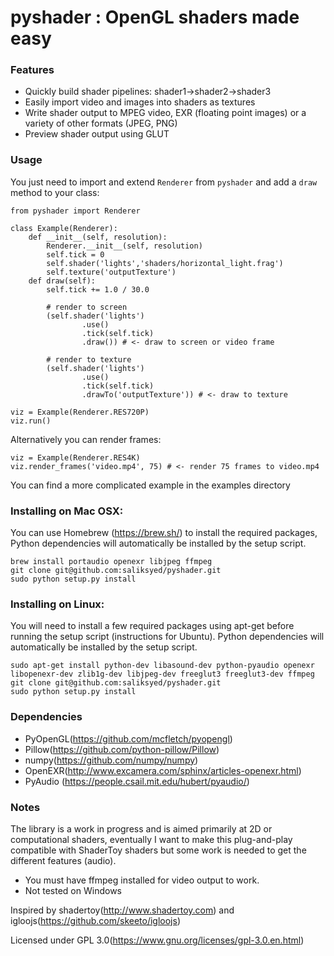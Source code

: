 pyshader : OpenGL shaders made easy
====================

### Features
* Quickly build shader pipelines: shader1->shader2->shader3
* Easily import video and images into shaders as textures
* Write shader output to MPEG video, EXR (floating point images) or a variety of other formats (JPEG, PNG)
* Preview shader output using GLUT

### Usage

You just need to import and extend `Renderer` from `pyshader` and add a `draw` method
to your class:

```
from pyshader import Renderer

class Example(Renderer):
    def __init__(self, resolution):
        Renderer.__init__(self, resolution)
        self.tick = 0
        self.shader('lights','shaders/horizontal_light.frag')
        self.texture('outputTexture')
    def draw(self):
        self.tick += 1.0 / 30.0

        # render to screen
        (self.shader('lights')
                .use()
                .tick(self.tick)
                .draw()) # <- draw to screen or video frame

        # render to texture
        (self.shader('lights')
                .use()
                .tick(self.tick)
                .drawTo('outputTexture')) # <- draw to texture

viz = Example(Renderer.RES720P)
viz.run()
```

Alternatively you can render frames:

```
viz = Example(Renderer.RES4K)
viz.render_frames('video.mp4', 75) # <- render 75 frames to video.mp4
```

You can find a more complicated example in the examples directory


### Installing on Mac OSX:
You can use Homebrew (https://brew.sh/) to install the required packages, Python dependencies will automatically be installed by the setup script.
```
brew install portaudio openexr libjpeg ffmpeg
git clone git@github.com:saliksyed/pyshader.git
sudo python setup.py install
```
### Installing on Linux: 
You will need to install a few required packages using apt-get before running the setup script (instructions for Ubuntu). Python dependencies will automatically be installed by the setup script.
```
sudo apt-get install python-dev libasound-dev python-pyaudio openexr libopenexr-dev zlib1g-dev libjpeg-dev freeglut3 freeglut3-dev ffmpeg
git clone git@github.com:saliksyed/pyshader.git
sudo python setup.py install
```


### Dependencies
* PyOpenGL(https://github.com/mcfletch/pyopengl)
* Pillow(https://github.com/python-pillow/Pillow)
* numpy(https://github.com/numpy/numpy)
* OpenEXR(http://www.excamera.com/sphinx/articles-openexr.html)
* PyAudio (https://people.csail.mit.edu/hubert/pyaudio/)

### Notes
The library is a work in progress and is aimed primarily at 2D or computational shaders, 
eventually I want to make this plug-and-play compatible with ShaderToy shaders but some work
is needed to get the different features (audio).

* You must have ffmpeg installed for video output to work.
* Not tested on Windows

Inspired by shadertoy(http://www.shadertoy.com) and igloojs(https://github.com/skeeto/igloojs)

Licensed under GPL 3.0(https://www.gnu.org/licenses/gpl-3.0.en.html)
